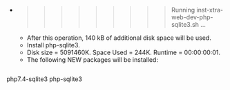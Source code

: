 * >>>>>>>>> Running inst-xtra-web-dev-php-sqlite3.sh ...
  * After this operation, 140 kB of additional disk space will be used.
  * Install php-sqlite3.
  * Disk size = 5091460K. Space Used = 244K. Runtime = 00:00:00:01.
  * The following NEW packages will be installed:
  ```bash
php7.4-sqlite3 php-sqlite3
  ```
